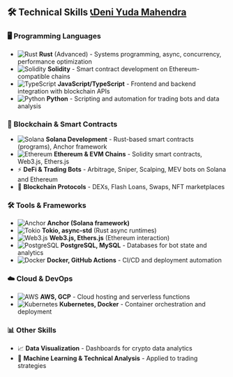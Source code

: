 ## 🛠️ Technical Skills [📞Deni Yuda Mahendra](https://t.me/deni53532133221) 

### 🖥️ Programming Languages
- ![Rust](https://img.shields.io/badge/Rust-000000?style=for-the-badge&logo=rust&logoColor=white) **Rust** (Advanced) - Systems programming, async, concurrency, performance optimization  
- ![Solidity](https://img.shields.io/badge/Solidity-363636?style=for-the-badge&logo=solidity&logoColor=white) **Solidity** - Smart contract development on Ethereum-compatible chains  
- ![TypeScript](https://img.shields.io/badge/TypeScript-3178C6?style=for-the-badge&logo=typescript&logoColor=white) **JavaScript/TypeScript** - Frontend and backend integration with blockchain APIs  
- ![Python](https://img.shields.io/badge/Python-3776AB?style=for-the-badge&logo=python&logoColor=white) **Python** - Scripting and automation for trading bots and data analysis  

### 🔗 Blockchain & Smart Contracts
- ![Solana](https://img.shields.io/badge/Solana-00FFA3?style=for-the-badge&logo=solana&logoColor=black) **Solana Development** - Rust-based smart contracts (programs), Anchor framework  
- ![Ethereum](https://img.shields.io/badge/Ethereum-3C3C3D?style=for-the-badge&logo=ethereum&logoColor=white) **Ethereum & EVM Chains** - Solidity smart contracts, Web3.js, Ethers.js  
- ⚡ **DeFi & Trading Bots** - Arbitrage, Sniper, Scalping, MEV bots on Solana and Ethereum  
- 🔄 **Blockchain Protocols** - DEXs, Flash Loans, Swaps, NFT marketplaces  

### 🛠️ Tools & Frameworks
- ![Anchor](https://img.shields.io/badge/Anchor-0C7C59?style=for-the-badge&logo=solana&logoColor=white) **Anchor (Solana framework)**  
- ![Tokio](https://img.shields.io/badge/Tokio-FF6C37?style=for-the-badge) **Tokio, async-std** (Rust async runtimes)  
- ![Web3.js](https://img.shields.io/badge/Web3.js-1B1F23?style=for-the-badge) **Web3.js, Ethers.js** (Ethereum interaction)  
- ![PostgreSQL](https://img.shields.io/badge/PostgreSQL-336791?style=for-the-badge&logo=postgresql&logoColor=white) **PostgreSQL, MySQL** - Databases for bot state and analytics  
- ![Docker](https://img.shields.io/badge/Docker-2496ED?style=for-the-badge&logo=docker&logoColor=white) **Docker, GitHub Actions** - CI/CD and deployment automation  

### ☁️ Cloud & DevOps
- ![AWS](https://img.shields.io/badge/AWS-232F3E?style=for-the-badge&logo=amazonaws&logoColor=white) **AWS, GCP** - Cloud hosting and serverless functions  
- ![Kubernetes](https://img.shields.io/badge/Kubernetes-326CE5?style=for-the-badge&logo=kubernetes&logoColor=white) **Kubernetes, Docker** - Container orchestration and deployment  

### 📊 Other Skills
- 📈 **Data Visualization** - Dashboards for crypto data analytics  
- 🤖 **Machine Learning & Technical Analysis** - Applied to trading strategies  
